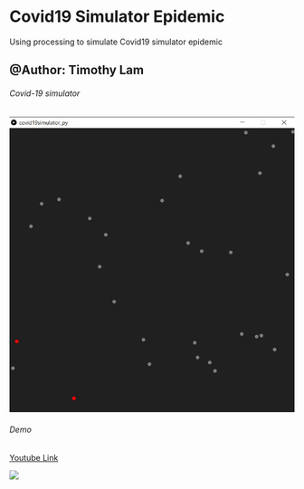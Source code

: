 # Covid19 Simulator Epidemic
 Using processing to simulate Covid19 simulator epidemic

## @Author: Timothy Lam

###### Covid-19 simulator
![Coivid-19 simulator](image/covid19simulator.jpg)

###### Demo
[Youtube Link](https://www.youtube.com/watch?v=rpRrHhlFJUg&feature=youtu.be)

![](output/covid19simulator.gif)